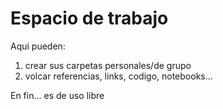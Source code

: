 # Espacio de trabajo	


Aqui pueden:

1) crear sus carpetas personales/de grupo
2) volcar referencias, links, codigo, notebooks...


En fin... es de uso libre






